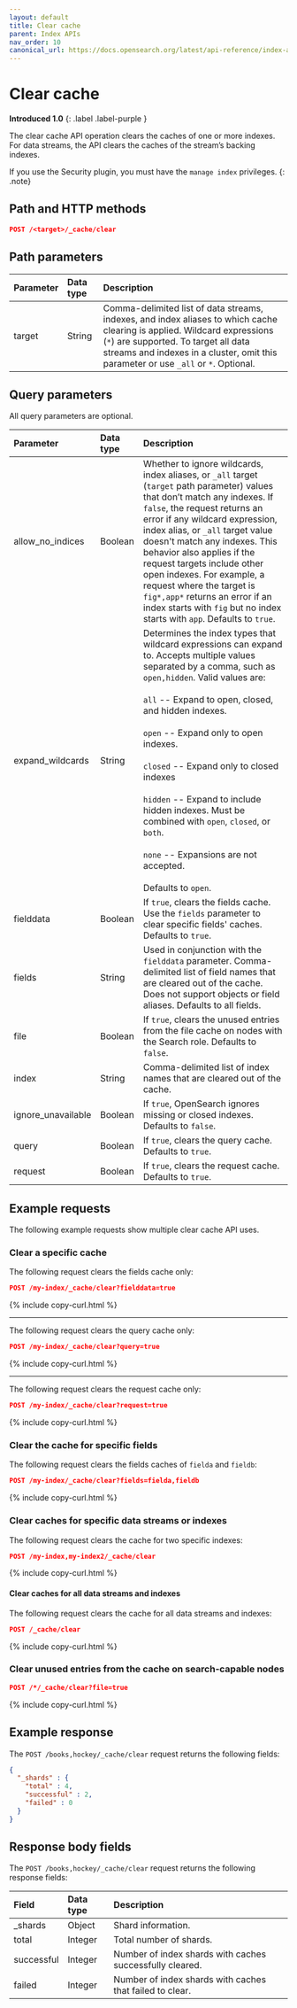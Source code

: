 ```yaml
---
layout: default
title: Clear cache
parent: Index APIs
nav_order: 10
canonical_url: https://docs.opensearch.org/latest/api-reference/index-apis/clear-index-cache/
---
```


# Clear cache
**Introduced 1.0**
{: .label .label-purple }

The clear cache API operation clears the caches of one or more indexes. For data streams, the API clears the caches of the stream’s backing indexes.


If you use the Security plugin, you must have the `manage index` privileges.
{: .note}

## Path and HTTP methods

```json
POST /<target>/_cache/clear
```

## Path parameters

| Parameter | Data type | Description |
:--- | :--- | :---
| target | String | Comma-delimited list of data streams, indexes, and index aliases to which cache clearing is applied. Wildcard expressions (`*`) are supported. To target all data streams and indexes in a cluster, omit this parameter or use `_all` or `*`. Optional. |


## Query parameters

All query parameters are optional.

| Parameter | Data type | Description |
:--- | :--- | :---
| allow_no_indices | Boolean | Whether to ignore wildcards, index aliases, or `_all` target (`target` path parameter) values that don’t match any indexes. If `false`, the request returns an error if any wildcard expression, index alias, or `_all` target value doesn't match any indexes. This behavior also applies if the request targets include other open indexes. For example, a request where the target is `fig*,app*` returns an error if an index starts with `fig` but no index starts with `app`. Defaults to `true`. |
| expand_wildcards | String | Determines the index types that wildcard expressions can expand to. Accepts multiple values separated by a comma, such as  `open,hidden`. Valid values are: <br /><br /> `all` -- Expand to open, closed, and hidden indexes.<br /><br />`open` -- Expand only to open indexes.<br /><br />`closed` -- Expand only to closed indexes<br /><br />`hidden` -- Expand to include hidden indexes. Must be combined with `open`, `closed`, or `both`.<br /><br />`none` -- Expansions are not accepted.<br /><br /> Defaults to `open`. |
| fielddata | Boolean | If `true`, clears the fields cache. Use the `fields` parameter to clear specific fields' caches.  Defaults to `true`. |
| fields | String | Used in conjunction with the `fielddata` parameter. Comma-delimited list of field names that are cleared out of the cache. Does not support objects or field aliases. Defaults to all fields. |
| file | Boolean | If `true`, clears the unused entries from the file cache on nodes with the Search role. Defaults to `false`. |
| index | String | Comma-delimited list of index names that are cleared out of the cache. |
| ignore_unavailable | Boolean | If `true`, OpenSearch ignores missing or closed indexes. Defaults to `false`. |
| query | Boolean | If `true`, clears the query cache. Defaults to `true`. |
| request | Boolean | If `true`, clears the request cache. Defaults to `true`. |

## Example requests

The following example requests show multiple clear cache API uses.

### Clear a specific cache

The following request clears the fields cache only:

```json
POST /my-index/_cache/clear?fielddata=true
```
{% include copy-curl.html %}

<hr />

The following request clears the query cache only:

```json
POST /my-index/_cache/clear?query=true
```
{% include copy-curl.html %}

<hr />

The following request clears the request cache only:

```json
POST /my-index/_cache/clear?request=true
```
{% include copy-curl.html %}

### Clear the cache for specific fields

The following request clears the fields caches of `fielda` and `fieldb`:

```json
POST /my-index/_cache/clear?fields=fielda,fieldb
```
{% include copy-curl.html %}

### Clear caches for specific data streams or indexes

The following request clears the cache for two specific indexes:

```json
POST /my-index,my-index2/_cache/clear
```
{% include copy-curl.html %}

#### Clear caches for all data streams and indexes

The following request clears the cache for all data streams and indexes:

```json
POST /_cache/clear
```
{% include copy-curl.html %}

### Clear unused entries from the cache on search-capable nodes

```json
POST /*/_cache/clear?file=true 
```
{% include copy-curl.html %}

## Example response

The `POST /books,hockey/_cache/clear` request returns the following fields:

```json
{
  "_shards" : {
    "total" : 4,
    "successful" : 2,
    "failed" : 0
  }
}
```

## Response body fields

The `POST /books,hockey/_cache/clear` request returns the following response fields:

| Field | Data type | Description | 
:--- | :--- | :---
| _shards | Object | Shard information. |
| total | Integer | Total number of shards. |
| successful | Integer | Number of index shards with caches successfully cleared. |
| failed | Integer | Number of index shards with caches that failed to clear. |

